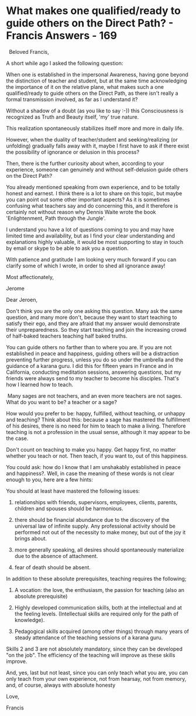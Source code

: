 #  What makes one qualified/ready to guide others on the Direct Path? - Francis Answers - 169



&nbsp;
Beloved Francis,  

A short while ago I asked the following question:  

When one is established in the impersonal Awareness, having gone beyond the distinction of teacher and student, but at the same time acknowledging the importance of it on the relative plane, what makes such a one qualified/ready to guide others on the Direct Path, as there isn't really a formal transmission involved, as far as I understand it?  

Without a shadow of a doubt (as you like to say :-)) this Consciousness is recognized as Truth and Beauty itself, 'my' true nature.  

This realization spontaneously stabilizes itself more and more in daily life.  

However, when the duality of teacher/student and seeking/realizing (or unfolding) gradually falls away with it, maybe I first have to ask if there exist the possibility of ignorance or delusion in this process?  

Then, there is the further curiosity about when, according to your experience, someone can genuinely and without self-delusion guide others on the Direct Path?  

You already mentioned speaking from own experience, and to be totally honest and earnest. I think there is a lot to share on this topic, but maybe you can point out some other important aspects? As it is sometimes confusing what teachers say and do concerning this, and it therefore is certainly not without reason why Dennis Waite wrote the book 'Enlightenment, Path through the Jungle'.  

I understand you have a lot of questions coming to you and may have limited time and availability, but as I find your clear understanding and explanations highly valuable, it would be most supporting to stay in touch by email or skype to be able to ask you a question.  

With patience and gratitude I am looking very much forward if you can clarify some of which I wrote, in order to shed all ignorance away!  

Most affectionately,  

Jerome







Dear Jeroen,







  








Don't think you are the only one asking this question. Many ask the same question, and many more don't, because they want to start teaching to satisfy their ego, and they are afraid that my answer would demonstrate their unpreparedness. So they start teaching and join the increasing crowd of half-baked teachers teaching half baked truths.






  







You can guide others&nbsp;no farther than&nbsp;to where you are. If you are not established in peace and happiness, guiding others will be a distraction preventing further progress, unless you do so under the umbrella and the guidance of a karana guru. I did this for fifteen years in France and in California, conducting meditation sessions, answering questions, but my friends were always send to my teacher to become his disciples. That's how I learned how to teach.&nbsp;






  








&nbsp;Many sages are not teachers, and an even more teachers are not sages. What do you want to be? a teacher or a sage?






How would you prefer to be: happy, fulfilled, without teaching, or unhappy and teaching? Think about this: because a sage has mastered the fulfillment of his desires, there is no need for him to teach to make a living. Therefore teaching is not a profession in the usual sense, although it may appear to be the case.&nbsp;






  








Don't count on teaching to make you happy. Get happy first, no matter whether you teach or not. Then teach, if you want to, out of this happiness.






  








You could ask: how do I know that I am unshakably established in peace and happiness?. Well, in case the meaning of these words is not clear enough to you, here are a few hints:






  








You should at least have mastered the following issues:






1. relationships with friends, supervisors, employees, clients, parents, children and spouses should be harmonious.






2. there should be financial abundance due to the discovery of the universal law of infinite supply. Any professional activity should be performed not out of the necessity to make money, but out of the joy it brings about.&nbsp;






3. more generally speaking, all desires should spontaneously materialize due to the absence of attachment.






4. fear of death should be absent.






  








In addition to these absolute prerequisites, teaching requires the following;






  








1. A vocation: the love, the enthusiasm, the passion for teaching (also an absolute prerequisite)






2. Highly developed communication skills, both at the intellectual and at the feeling levels. (Intellectual skills are required only for the path of knowledge).






3. Pedagogical skills acquired (among other things) through&nbsp;many years&nbsp;of steady attendance of the teaching sessions of a karana guru. &nbsp;






Skills 2 and 3 are not absolutely mandatory, since they can be developed &quot;on the job&quot;. The efficiency of the teaching will improve as these skills improve.&nbsp;






  








And, yes, last but not least, since you can only teach what you are, you can only teach from your own experience, not from hearsay, not from memory, and, of course, always with absolute honesty






  








Love,






Francis











